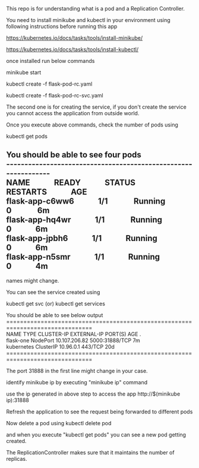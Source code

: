 This repo is for understanding what is a pod and a Replication Controller.

You need to install minikube and kubectl in your environment using following instructions before running this app

https://kubernetes.io/docs/tasks/tools/install-minikube/

https://kubernetes.io/docs/tasks/tools/install-kubectl/

once installed run below commands

minikube start

kubectl create -f flask-pod-rc.yaml

kubectl create -f flask-pod-rc-svc.yaml

The second one is for creating the service, if you don't create the service you cannot access the application from outside world.

Once you execute above commands, check the number of pods using 

kubectl get pods

You should be able to see four pods <br>
--------------------------------------------------------------- <br>
NAME&nbsp;&nbsp;&nbsp;&nbsp;&nbsp;&nbsp;&nbsp;&nbsp;&nbsp;&nbsp;&nbsp;&nbsp;              READY&nbsp;&nbsp;&nbsp;&nbsp;&nbsp;&nbsp;&nbsp;&nbsp;&nbsp;&nbsp;&nbsp;&nbsp;     STATUS&nbsp;&nbsp;&nbsp;&nbsp;&nbsp;&nbsp;&nbsp;&nbsp;&nbsp;&nbsp;&nbsp;&nbsp;    RESTARTS&nbsp;&nbsp;&nbsp;&nbsp;&nbsp;&nbsp;&nbsp;&nbsp;&nbsp;&nbsp;&nbsp;&nbsp;    AGE <br>
flask-app-c6ww6&nbsp;&nbsp;&nbsp;&nbsp;&nbsp;&nbsp;&nbsp;&nbsp;&nbsp;&nbsp;&nbsp;&nbsp;    1/1 &nbsp;&nbsp;&nbsp;&nbsp;&nbsp;&nbsp;&nbsp;&nbsp;&nbsp;&nbsp;&nbsp;&nbsp;       Running&nbsp;&nbsp;&nbsp;&nbsp;&nbsp;&nbsp;&nbsp;&nbsp;&nbsp;&nbsp;&nbsp;&nbsp;    0 &nbsp;&nbsp;&nbsp;&nbsp;&nbsp;&nbsp;&nbsp;&nbsp;&nbsp;&nbsp;&nbsp;&nbsp;          6m <br>
flask-app-hq4wr&nbsp;&nbsp;&nbsp;&nbsp;&nbsp;&nbsp;&nbsp;&nbsp;&nbsp;&nbsp;&nbsp;&nbsp;    1/1 &nbsp;&nbsp;&nbsp;&nbsp;&nbsp;&nbsp;&nbsp;&nbsp;&nbsp;&nbsp;&nbsp;&nbsp;       Running&nbsp;&nbsp;&nbsp;&nbsp;&nbsp;&nbsp;&nbsp;&nbsp;&nbsp;&nbsp;&nbsp;&nbsp;    0&nbsp;&nbsp;&nbsp;&nbsp;&nbsp;&nbsp;&nbsp;&nbsp;&nbsp;&nbsp;&nbsp;&nbsp;           6m <br>
flask-app-jpbh6&nbsp;&nbsp;&nbsp;&nbsp;&nbsp;&nbsp;&nbsp;&nbsp;&nbsp;&nbsp;&nbsp;&nbsp;    1/1&nbsp;&nbsp;&nbsp;&nbsp;&nbsp;&nbsp;&nbsp;&nbsp;&nbsp;&nbsp;&nbsp;&nbsp;        Running&nbsp;&nbsp;&nbsp;&nbsp;&nbsp;&nbsp;&nbsp;&nbsp;&nbsp;&nbsp;&nbsp;&nbsp;    0&nbsp;&nbsp;&nbsp;&nbsp;&nbsp;&nbsp;&nbsp;&nbsp;&nbsp;&nbsp;&nbsp;&nbsp;           6m <br>
flask-app-n5smr&nbsp;&nbsp;&nbsp;&nbsp;&nbsp;&nbsp;&nbsp;&nbsp;&nbsp;&nbsp;&nbsp;&nbsp;    1/1&nbsp;&nbsp;&nbsp;&nbsp;&nbsp;&nbsp;&nbsp;&nbsp;&nbsp;&nbsp;&nbsp;&nbsp;        Running&nbsp;&nbsp;&nbsp;&nbsp;&nbsp;&nbsp;&nbsp;&nbsp;&nbsp;&nbsp;&nbsp;&nbsp;    0&nbsp;&nbsp;&nbsp;&nbsp;&nbsp;&nbsp;&nbsp;&nbsp;&nbsp;&nbsp;&nbsp;&nbsp;           4m <br>
---------------------------------------------------------------
names might change. 

You can see the service created using 

kubectl get svc (or) kubectl get services

You should be able to see below output <br>
=============================================================================== <br>
NAME         TYPE        CLUSTER-IP      EXTERNAL-IP   PORT(S)          AGE . <br>
flask-one    NodePort    10.107.206.82   <none>        5000:31888/TCP   7m <br>
kubernetes   ClusterIP   10.96.0.1       <none>        443/TCP          20d<br>
===============================================================================<br>

The port 31888 in the first line might change in your case.

identify minikube ip by executing "minikube ip" command

use the ip generated in above step to access the app
http://$(minikube ip):31888

Refresh the application to see the request being forwarded to different pods

Now delete a pod using
kubectl delete pod <pod-name>

and when you execute "kubectl get pods" you can see a new pod getting created.

The ReplicationController makes sure that it maintains the number of replicas.

